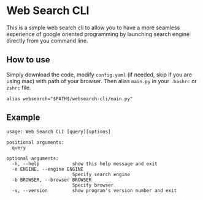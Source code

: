# Web Search CLI
This is a simple web search cli to allow you to have a more seamless experience of google oriented programming by launching search engine directly from you command line. 
## How to use
Simply download the code, modify `config.yaml` (if needed, skip if you are using mac) with path of your browser. Then alias `main.py` in your `.bashrc` or `zshrc` file. 
```
alias websearch="$PATH$/websearch-cli/main.py"
```
## Example
```
usage: Web Search CLI [query][options]

positional arguments:
  query

optional arguments:
  -h, --help            show this help message and exit
  -e ENGINE, --engine ENGINE
                        Specify search engine
  -b BROWSER, --browser BROWSER
                        Specify browser
  -v, --version         show program's version number and exit
  ```